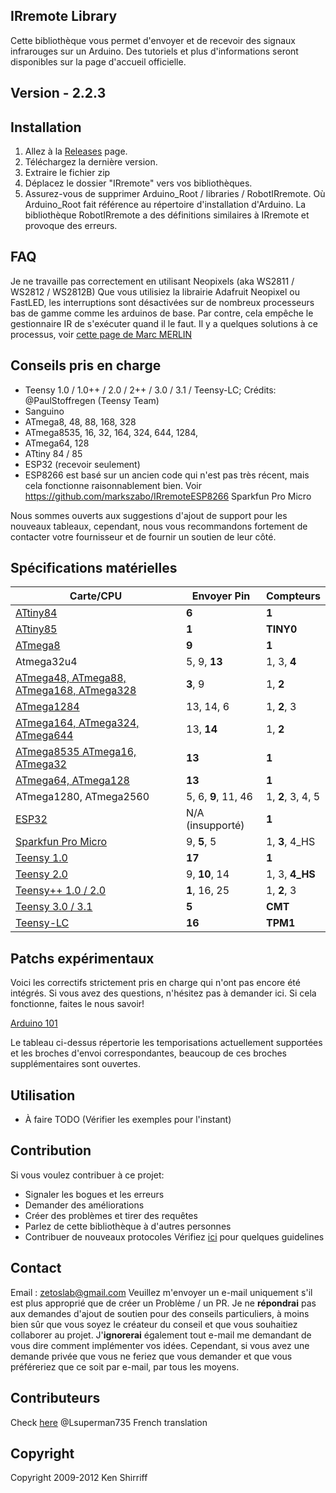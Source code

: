 ##  IRremote Library


Cette bibliothèque vous permet d'envoyer et de recevoir des signaux infrarouges sur un Arduino.
Des tutoriels et plus d'informations seront disponibles sur la page d'accueil officielle.

## Version - 2.2.3

## Installation
1. Allez à la [Releases](https://github.com/z3t0/Arduino-IRremote/releases) page.
2. Téléchargez la dernière version.
3. Extraire le fichier zip
4. Déplacez le dossier "IRremote" vers vos bibliothèques.
5. Assurez-vous de supprimer Arduino_Root / libraries / RobotIRremote. Où Arduino_Root fait référence au répertoire d'installation d'Arduino. La bibliothèque RobotIRremote a des définitions similaires à IRremote et provoque des erreurs.


## FAQ
Je ne travaille pas correctement en utilisant Neopixels (aka WS2811 / WS2812 / WS2812B)
Que vous utilisiez la librairie Adafruit Neopixel ou FastLED, les interruptions sont désactivées sur de nombreux processeurs bas de gamme comme les arduinos de base. Par contre, cela empêche le gestionnaire IR de s'exécuter quand il le faut. Il y a quelques solutions à ce processus, voir [cette page de Marc MERLIN](http://marc.merlins.org/perso/arduino/post_2017-04-03_Arduino-328P-Uno-Teensy3_1-ESP8266-ESP32-IR-and-Neopixels.html)


## Conseils pris en charge

- Teensy 1.0 / 1.0++ / 2.0 / 2++ / 3.0 / 3.1 / Teensy-LC; Crédits: @PaulStoffregen (Teensy Team)
- Sanguino
- ATmega8, 48, 88, 168, 328
- ATmega8535, 16, 32, 164, 324, 644, 1284,
- ATmega64, 128
- ATtiny 84 / 85
- ESP32 (recevoir seulement)
- ESP8266 est basé sur un ancien code qui n'est pas très récent, mais cela fonctionne raisonnablement bien. Voir https://github.com/markszabo/IRremoteESP8266
Sparkfun Pro Micro




Nous sommes ouverts aux suggestions d'ajout de support pour les nouveaux tableaux, cependant, nous vous recommandons fortement de contacter votre fournisseur et de fournir un soutien de leur côté.


## Spécifications matérielles


| Carte/CPU                                                                | Envoyer Pin         | Compteurs         |
|--------------------------------------------------------------------------|---------------------|-------------------|
| [ATtiny84](https://github.com/SpenceKonde/ATTinyCore)                    | **6**               | **1**             |
| [ATtiny85](https://github.com/SpenceKonde/ATTinyCore)                    | **1**               | **TINY0**         |
| [ATmega8](https://github.com/MCUdude/MiniCore)                           | **9**               | **1**             |
| Atmega32u4                                                               | 5, 9, **13**        | 1, 3, **4**       |
| [ATmega48, ATmega88, ATmega168, ATmega328](https://github.com/MCUdude/MiniCore) | **3**, 9     | 1, **2**          |
| [ATmega1284](https://github.com/MCUdude/MightyCore)                      | 13, 14, 6           | 1, **2**, 3       |
| [ATmega164, ATmega324, ATmega644](https://github.com/MCUdude/MightyCore) | 13, **14**          | 1, **2**          |
| [ATmega8535 ATmega16, ATmega32](https://github.com/MCUdude/MightyCore)   | **13**              | **1**             |
| [ATmega64, ATmega128](https://github.com/MCUdude/MegaCore)               | **13**              | **1**             |
| ATmega1280, ATmega2560                                                   | 5, 6, **9**, 11, 46 | 1, **2**, 3, 4, 5 |
| [ESP32](http://esp32.net/)                                               | N/A (insupporté) | **1**             |
| [Sparkfun Pro Micro](https://www.sparkfun.com/products/12640)            | 9, **5**, 5         | 1, **3**, 4_HS    |
| [Teensy 1.0](https://www.pjrc.com/teensy/)                               | **17**              | **1**             |
| [Teensy 2.0](https://www.pjrc.com/teensy/)                               | 9, **10**, 14       | 1, 3, **4_HS**    |
| [Teensy++ 1.0 / 2.0](https://www.pjrc.com/teensy/)                       | **1**, 16, 25       | 1, **2**, 3       |
| [Teensy 3.0 / 3.1](https://www.pjrc.com/teensy/)                         | **5**               | **CMT**           |
| [Teensy-LC](https://www.pjrc.com/teensy/)                                | **16**              | **TPM1**          |


## Patchs expérimentaux

Voici les correctifs strictement pris en charge qui n'ont pas encore été intégrés. Si vous avez des questions, n'hésitez pas à demander ici. Si cela fonctionne, faites le nous savoir!

[Arduino 101](https://github.com/z3t0/Arduino-IRremote/pull/481#issuecomment-311243146)

Le tableau ci-dessus répertorie les temporisations actuellement supportées et les broches d'envoi correspondantes, beaucoup de ces broches supplémentaires sont ouvertes.


## Utilisation
- À faire TODO (Vérifier les exemples pour l'instant)


## Contribution
Si vous voulez contribuer à ce projet:
- Signaler les bogues et les erreurs
- Demander des améliorations
- Créer des problèmes et tirer des requêtes
- Parlez de cette bibliothèque à d'autres personnes
- Contribuer de nouveaux protocoles
Vérifiez [ici](Contributing.md) pour quelques guidelines


## Contact
Email : zetoslab@gmail.com
Veuillez m'envoyer un e-mail uniquement s'il est plus approprié que de créer un Problème / un PR. Je ne **répondrai** pas aux demandes d'ajout de soutien pour des conseils particuliers, à moins bien sûr que vous soyez le créateur du conseil et que vous souhaitiez collaborer au projet. J'**ignorerai** également tout e-mail me demandant de vous dire comment implémenter vos idées. Cependant, si vous avez une demande privée que vous ne feriez que vous demander et que vous préféreriez que ce soit par e-mail, par tous les moyens.

## Contributeurs
Check [here](Contributors.md)
@Lsuperman735 French translation 

## Copyright
Copyright 2009-2012 Ken Shirriff
